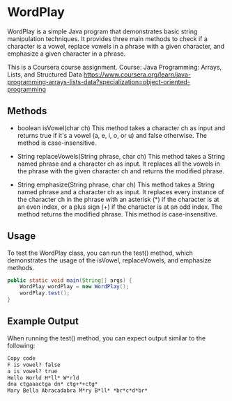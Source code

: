 # WordPlay
WordPlay is a simple Java program that demonstrates basic string manipulation techniques. It provides three main methods to check if a character is a vowel, replace vowels in a phrase with a given character, and emphasize a given character in a phrase.

This is a Coursera course assignment.
Course:
Java Programming: Arrays, Lists, and Structured Data
https://www.coursera.org/learn/java-programming-arrays-lists-data?specialization=object-oriented-programming

## Methods
- boolean isVowel(char ch)
This method takes a character ch as input and returns true if it's a vowel (a, e, i, o, or u) and false otherwise. The method is case-insensitive.

- String replaceVowels(String phrase, char ch)
This method takes a String named phrase and a character ch as input. It replaces all the vowels in the phrase with the given character ch and returns the modified phrase.

- String emphasize(String phrase, char ch)
This method takes a String named phrase and a character ch as input. It replaces every instance of the character ch in the phrase with an asterisk (*) if the character is at an even index, or a plus sign (+) if the character is at an odd index. The method returns the modified phrase. This method is case-insensitive.

## Usage
To test the WordPlay class, you can run the test() method, which demonstrates the usage of the isVowel, replaceVowels, and emphasize methods.

```java
public static void main(String[] args) {
    WordPlay wordPlay = new WordPlay();
    wordPlay.test();
}
```

## Example Output
When running the test() method, you can expect output similar to the following:

```markdown
Copy code
F is vowel? false
a is vowel? true
Hello World H*ll* W*rld
dna ctgaaactga dn* ctg+*+ctg*
Mary Bella Abracadabra M*ry B*ll* *br*c*d*br*
```

